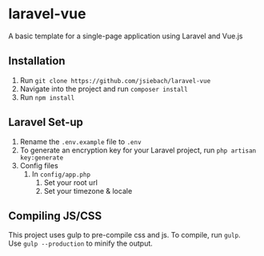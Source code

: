 # laravel-vue
A basic template for a single-page application using Laravel and Vue.js

## Installation
1. Run `git clone https://github.com/jsiebach/laravel-vue`
2. Navigate into the project and run `composer install`
3. Run `npm install`

## Laravel Set-up
1. Rename the `.env.example` file to `.env`
2. To generate an encryption key for your Laravel project, run `php artisan key:generate`
3. Config files
	1. In `config/app.php`
		1. Set your root url
		2. Set your timezone & locale

## Compiling JS/CSS
This project uses gulp to pre-compile css and js.  To compile, run `gulp`.  
Use `gulp --production` to minify the output.

